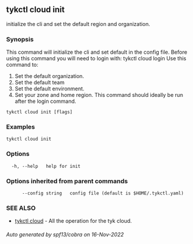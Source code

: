 ## tykctl cloud init

initialize the cli and set the default region and organization.

### Synopsis


This command will initialize the cli and set default in the config file.
Before using this command you will need to login with:
tykctl cloud login 
Use this command to:
1. Set the default organization.
2. Set the default team
3. Set the default environment.
4. Set your zone and home region.
This command should ideally be run after the login command.


```
tykctl cloud init [flags]
```

### Examples

```
tykctl cloud init
```

### Options

```
  -h, --help   help for init
```

### Options inherited from parent commands

```
      --config string   config file (default is $HOME/.tykctl.yaml)
```

### SEE ALSO

* [tykctl cloud](tykctl_cloud.md)	 - All the operation for the tyk cloud.

###### Auto generated by spf13/cobra on 16-Nov-2022
